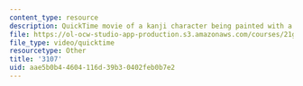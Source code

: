 ```yaml
---
content_type: resource
description: QuickTime movie of a kanji character being painted with a brush.
file: https://ol-ocw-studio-app-production.s3.amazonaws.com/courses/21g-504-japanese-iv-spring-2009/aae5b0b44604116d39b30402feb0b7e2_3107.mov
file_type: video/quicktime
resourcetype: Other
title: '3107'
uid: aae5b0b4-4604-116d-39b3-0402feb0b7e2
---
```

